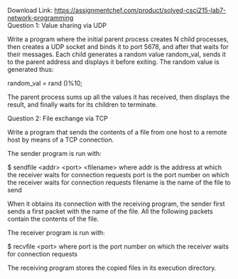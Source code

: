 Download Link: https://assignmentchef.com/product/solved-csci215-lab7-network-programming
<br>
Question 1: Value sharing via UDP

Write a program where the initial parent process creates N child processes, then creates a UDP socket and binds it to port 5678, and after that waits for their messages. Each child generates a random value random_val, sends it to the parent address and displays it before exiting. The random value is generated thus:

random_val = rand ()%10;

The parent process sums up all the values it has received, then displays the result, and finally waits for its children to terminate.

Question 2: File exchange via TCP

Write a program that sends the contents of a file from one host to a remote host by means of a TCP connection.

The sender program is run with:

$ sendfile &lt;addr&gt; &lt;port&gt; &lt;filename&gt; where addr is the address at which the receiver waits for connection requests port is the port number on which the receiver waits for connection requests filename is the name of the file to send

When it obtains its connection with the receiving program, the sender first sends a first packet with the name of the file. All the following packets contain the contents of the file.

The receiver program is run with:

$ recvfile &lt;port&gt; where port is the port number on which the receiver waits for connection requests

The receiving program stores the copied files in its execution directory.


